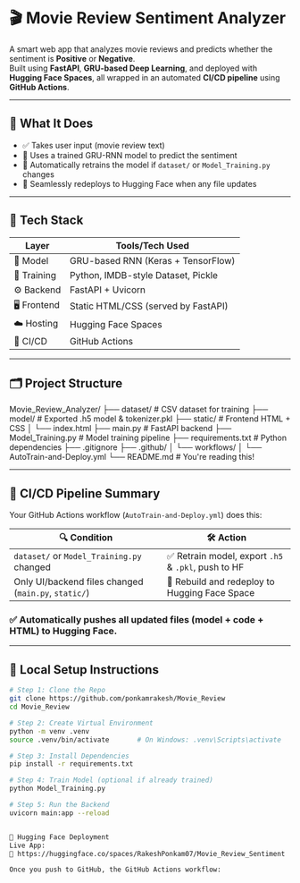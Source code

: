 # 🎬 Movie Review Sentiment Analyzer

A smart web app that analyzes movie reviews and predicts whether the sentiment is **Positive** or **Negative**.  
Built using **FastAPI**, **GRU-based Deep Learning**, and deployed with **Hugging Face Spaces**, all wrapped in an automated **CI/CD pipeline** using **GitHub Actions**.

---

## 🚀 What It Does

- ✅ Takes user input (movie review text)
- 🧠 Uses a trained GRU-RNN model to predict the sentiment
- 🔁 Automatically retrains the model if `dataset/` or `Model_Training.py` changes
- 🚀 Seamlessly redeploys to Hugging Face when any file updates

---

## 🧠 Tech Stack

| Layer       | Tools/Tech Used                        |
|-------------|-----------------------------------------|
| 🧠 Model     | GRU-based RNN (Keras + TensorFlow)      |
| 🧪 Training  | Python, IMDB-style Dataset, Pickle      |
| ⚙️ Backend   | FastAPI + Uvicorn                       |
| 🖥️ Frontend | Static HTML/CSS (served by FastAPI)     |
| ☁️ Hosting   | Hugging Face Spaces                    |
| 🔄 CI/CD     | GitHub Actions                          |

---

## 🗂️ Project Structure

Movie_Review_Analyzer/
├── dataset/ # CSV dataset for training
├── model/ # Exported .h5 model & tokenizer.pkl
├── static/ # Frontend HTML + CSS
│ └── index.html
├── main.py # FastAPI backend
├── Model_Training.py # Model training pipeline
├── requirements.txt # Python dependencies
├── .gitignore
├── .github/
│ └── workflows/
│ └── AutoTrain-and-Deploy.yml
└── README.md # You're reading this!



---

## 🔁 CI/CD Pipeline Summary

Your GitHub Actions workflow (`AutoTrain-and-Deploy.yml`) does this:

| 🔍 Condition                                  | 🛠️ Action                                            |
|----------------------------------------------|------------------------------------------------------|
| `dataset/` or `Model_Training.py` changed     | ✅ Retrain model, export `.h5` & `.pkl`, push to HF   |
| Only UI/backend files changed (`main.py`, `static/`) | 🚀 Rebuild and redeploy to Hugging Face Space         |

### ✅ Automatically pushes all updated files (model + code + HTML) to Hugging Face.

---

## 🧪 Local Setup Instructions

```bash
# Step 1: Clone the Repo
git clone https://github.com/ponkamrakesh/Movie_Review
cd Movie_Review

# Step 2: Create Virtual Environment
python -m venv .venv
source .venv/bin/activate       # On Windows: .venv\Scripts\activate

# Step 3: Install Dependencies
pip install -r requirements.txt

# Step 4: Train Model (optional if already trained)
python Model_Training.py

# Step 5: Run the Backend
uvicorn main:app --reload


🚀 Hugging Face Deployment
Live App:
🔗 https://huggingface.co/spaces/RakeshPonkam07/Movie_Review_Sentiment

Once you push to GitHub, the GitHub Actions workflow:
